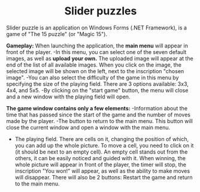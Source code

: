 <h1 align="center">Slider puzzles</h1>
Slider puzzle is an application on Windows Forms (.NET Framework), is a game of "The 15 puzzle" (or "Magic 15"). 

<b>Gameplay:</b>
When launching the application,
the <b>main menu</b> will appear in front of the player. 
-In this menu, you can select one of the seven default images, as well as <b>upload your own.</b> The uploaded image will appear at the end of the list of all available images. When you click on the image, the selected image will be shown on the left, next to the inscription "chosen image".
-You can also select the difficulty of the game in this menu by specifying the size of the playing field. There are 3 options available: 3x3, 4x4, and 5x5.
-By clicking on the "start game" button, the menu will close and a new window with the playing field will open.

<b>The game window contains only a few elements:</b>
-Information about the time that has passed since the start of the game and the number of moves made by the player.
-The button to return to the main menu. This button will close the current window and open a window with the main menu.
- The playing field. There are cells on it, changing the position of which, you can add up the whole picture.
To move a cell, you need to click on it (it should be next to an empty cell).
An empty cell stands out from the others, it can be easily noticed and guided with it.
When winning, the whole picture will appear in front of the player, the timer will stop, the inscription "You won!" will appear, as well as the ability to make moves will disappear.
There will also be 2 buttons: Restart the game and return to the main menu.